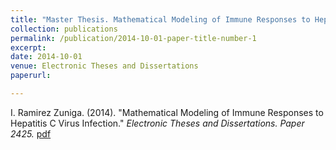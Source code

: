 ```yaml
---
title: "Master Thesis. Mathematical Modeling of Immune Responses to Hepatitis C Virus Infection"
collection: publications
permalink: /publication/2014-10-01-paper-title-number-1
excerpt: 
date: 2014-10-01
venue: Electronic Theses and Dissertations
paperurl:

---
```


I. Ramirez Zuniga. (2014). "Mathematical Modeling of Immune Responses to Hepatitis C Virus Infection." <i>Electronic Theses and Dissertations. Paper 2425.</i> [pdf](https://dc.etsu.edu/etd/2425)

